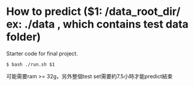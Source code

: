 # How to predict ($1: /data_root_dir/ ex: ./data , which contains test data folder) 
Starter code for final project.
```
$ bash ./run.sh $1
```

可能需要ram >= 32g，另外整個test set需要約7.5小時才能predict結束
